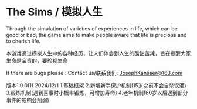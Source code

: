 # The Sims / 模拟人生

Through the simulation of varieties of experiences in life, which can be good or bad, the game aims to make people aware that life is precious and to cherish life. 

本游戏通过模拟人生中的各种经历，让人们体会到人生的酸甜苦辣，旨在提醒大家生命是宝贵的，要珍视生命

If there are bugs please : Contact us/联系我们: JosephKansaer@163.com

版本1.0.0(1) 2024/12/1
1.基础框架
2.新增新手保护机制(15岁之前不会自杀饮酒)
3.锻炼机制(遇到喜事时小概率锻炼，可增加寿命)
4.老年机制(60岁以后遇到部分事件的影响会削弱)
